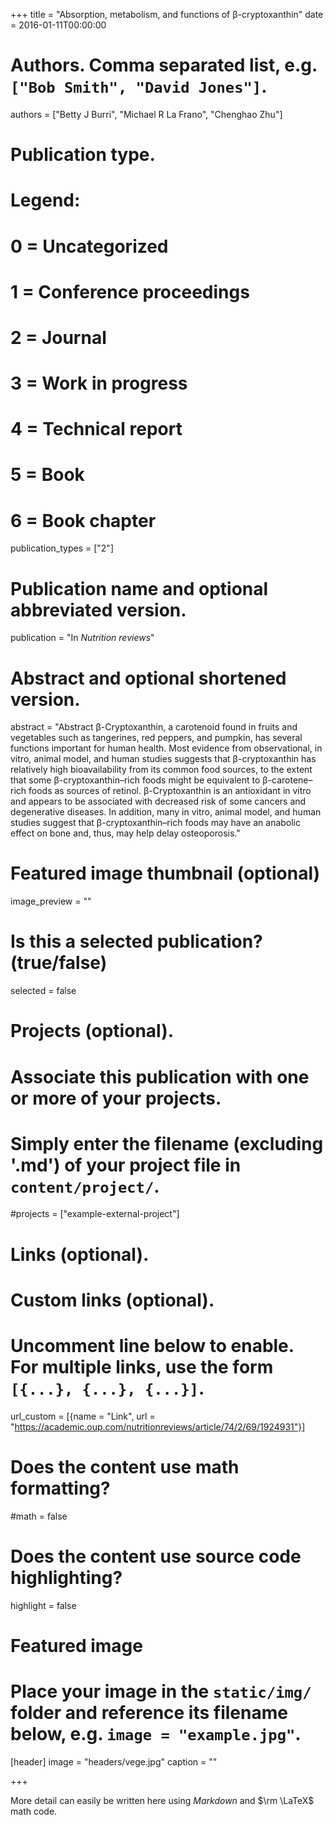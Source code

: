 +++
title = "Absorption, metabolism, and functions of β-cryptoxanthin"
date = 2016-01-11T00:00:00

# Authors. Comma separated list, e.g. `["Bob Smith", "David Jones"]`.
authors = ["Betty J Burri", "Michael R La Frano", "Chenghao Zhu"]

# Publication type.
# Legend:
# 0 = Uncategorized
# 1 = Conference proceedings
# 2 = Journal
# 3 = Work in progress
# 4 = Technical report
# 5 = Book
# 6 = Book chapter
publication_types = ["2"]

# Publication name and optional abbreviated version.
publication = "In *Nutrition reviews*"

# Abstract and optional shortened version.
abstract = "Abstract β-Cryptoxanthin, a carotenoid found in fruits and vegetables such as tangerines, red peppers, and pumpkin, has several functions important for human health. Most evidence from observational, in vitro, animal model, and human studies suggests that β-cryptoxanthin has relatively high bioavailability from its common food sources, to the extent that some β-cryptoxanthin–rich foods might be equivalent to β-carotene–rich foods as sources of retinol. β-Cryptoxanthin is an antioxidant in vitro and appears to be associated with decreased risk of some cancers and degenerative diseases. In addition, many in vitro, animal model, and human studies suggest that β-cryptoxanthin–rich foods may have an anabolic effect on bone and, thus, may help delay osteoporosis."

# Featured image thumbnail (optional)
image_preview = ""

# Is this a selected publication? (true/false)
selected = false

# Projects (optional).
#   Associate this publication with one or more of your projects.
#   Simply enter the filename (excluding '.md') of your project file in `content/project/`.
#projects = ["example-external-project"]

# Links (optional).

# Custom links (optional).
#   Uncomment line below to enable. For multiple links, use the form `[{...}, {...}, {...}]`.
url_custom = [{name = "Link", url = "https://academic.oup.com/nutritionreviews/article/74/2/69/1924931"}]

# Does the content use math formatting?
#math = false

# Does the content use source code highlighting?
highlight = false

# Featured image
# Place your image in the `static/img/` folder and reference its filename below, e.g. `image = "example.jpg"`.
[header]
image = "headers/vege.jpg"
caption = ""

+++

More detail can easily be written here using *Markdown* and $\rm \LaTeX$ math code.
